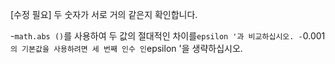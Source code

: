 [수정 필요]
두 숫자가 서로 거의 같은지 확인합니다.

-`math.abs ()`를 사용하여 두 값의 절대적인 차이를`epsilon '과 비교하십시오.
-`0.001`의 기본값을 사용하려면 세 번째 인수 인`epsilon '을 생략하십시오.